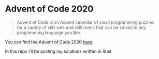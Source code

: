 # Advent of Code 2020

> Advent of Code is an Advent calendar of small programming puzzles for a variety of skill sets and skill levels that can be solved in any programming language you like.

You can find the Advent of Code 2020 [here](https://adventofcode.com/2020/). 

In this repo I'll be posting my solutions written in Rust.
